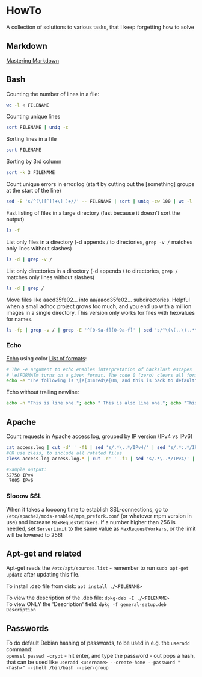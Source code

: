 # HowTo
A collection of solutions to various tasks, that I keep forgetting how to solve

## Markdown
[Mastering Markdown](https://guides.github.com/features/mastering-markdown/)

## Bash
Counting the number of lines in a file:
```bash
wc -l < FILENAME
```

Counting unique lines
```bash
sort FILENAME | uniq -c
```

Sorting lines in a file
```bash
sort FILENAME
```

Sorting by 3rd column
```bash
sort -k 3 FILENAME
```

Count unique errors in error.log (start by cutting out the \[something\] groups at the start of the line)
```bash
sed -E 's/^(\[[^]]+\] )+//' -- FILENAME | sort | uniq -cw 100 | wc -l
```

Fast listing of files in a large directory (fast because it doesn't sort the output)
```bash
ls -f
```

List only files in a directory (-d appends / to directories, `grep -v /` matches only lines without slashes)
```bash
ls -d | grep -v /
```

List only directories in a directory (-d appends / to directories, `grep /` matches only lines without slashes)
```bash
ls -d | grep /
```

Move files like aacd35fe02... into aa/aacd35fe02... subdirectories. Helpful when a small adhoc project grows too much, and you end up with a million images in a single directory. This version only works for files with hexvalues for names.
```bash
ls -fp | grep -v / | grep -E '^[0-9a-f][0-9a-f]' | sed 's/^\(\(..\)..*\)$/mv \1 \2\/\1/' | bash
```

### Echo

[Echo](https://linux.die.net/man/1/echo) using color [List of formats](https://misc.flogisoft.com/bash/tip_colors_and_formatting):
```bash
# The -e argument to echo enables interpretation of backslash escapes
# \e[FORMATm turns on a given format. The code 0 (zero) clears all formatting
echo -e "The following is \[e[31mred\e[0m, and this is back to default"
```

Echo without trailing newline:
```bash
echo -n "This is line one."; echo " This is also line one."; echo "This is line two."
```

## Apache
Count requests in Apache access log, grouped by IP version (IPv4 vs IPv6)
```bash
cat access.log | cut -d' ' -f1 | sed 's/.*\..*/IPv4/' | sed 's/.*:.*/IPv6/' | sort | uniq -c
#OR use zless, to include all rotated files
zless access.log access.log.* | cut -d' ' -f1 | sed 's/.*\..*/IPv4/' | sed 's/.*:.*/IPv6/' | sort | uniq -c

#Sample output:
52750 IPv4
 7005 IPv6
```
### Slooow SSL
When it takes a loooong time to establish SSL-connections, go to `/etc/apache2/mods-enabled/mpm_prefork.conf` (or whatever mpm version in use) and increase `MaxRequestWorkers`. If a number higher than 256 is needed, set `ServerLimit` to the same value as `MaxRequestWorkers`, or the limit will be lowered to 256!

## Apt-get and related
Apt-get reads the `/etc/apt/sources.list` - remember to run `sudo apt-get update` after updating this file.

To install .deb file from disk: `apt install ./<FILENAME>`

To view the description of the .deb file: `dpkg-deb -I ./<FILENAME>`  
To view ONLY the 'Description' field: `dpkg -f general-setup.deb Description`

## Passwords
To do default Debian hashing of passwords, to be used in e.g. the `useradd` command:  
`openssl passwd -crypt` - hit enter, and type the password - out pops a hash, that can be used like `useradd <username> --create-home --password "<hash>" --shell /bin/bash --user-group`
